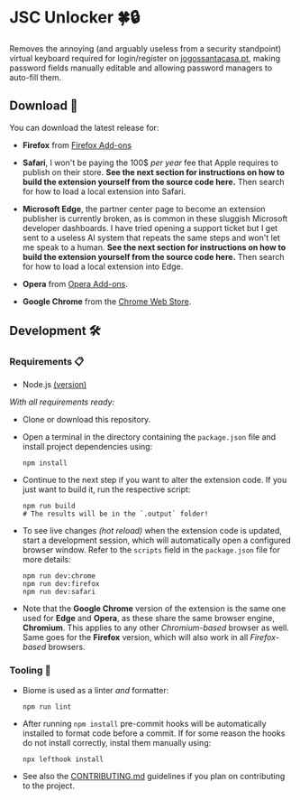 # JSC Unlocker 🍀🔒

Removes the annoying (and arguably useless from a security standpoint) virtual keyboard required for login/register on [jogossantacasa.pt](https://www.jogossantacasa.pt/), making password fields manually editable and allowing password managers to auto-fill them.

## Download 📂

You can download the latest release for:

- **Firefox** from [Firefox Add-ons](https://addons.mozilla.org/en-US/firefox/addon/jsc-unlocker/)

- **Safari**, I won't be paying the 100$ _per year_ fee that Apple requires to publish on their store. **See the next section for instructions on how to build the extension yourself from the source code here.** Then search for how to load a local extension into Safari.

- **Microsoft Edge**, the partner center page to become an extension publisher is currently broken, as is common in these sluggish Microsoft developer dashboards. I have tried opening a support ticket but I get sent to a useless AI system that repeats the same steps and won't let me speak to a human. **See the next section for instructions on how to build the extension yourself from the source code here.** Then search for how to load a local extension into Edge.

- **Opera** from [Opera Add-ons](https://addons.opera.com/en/extensions/details/jsc-unlocker/).

- **Google Chrome** from the [Chrome Web Store](https://chromewebstore.google.com/detail/jsc-unlocked/ekeehglopcojnbieeopijckckabkpbfj).

## Development 🛠️

### Requirements 📋

- Node.js [(version)](./package.json#L4)

_With all requirements ready:_

- Clone or download this repository.

- Open a terminal in the directory containing the `package.json` file and install project dependencies using:

    ```shell
    npm install
    ```

- Continue to the next step if you want to alter the extension code. If you just want to build it, run the respective script:

    ```shell
    npm run build
    # The results will be in the `.output` folder!
    ```

- To see live changes _(hot reload)_ when the extension code is updated, start a development session, which will automatically open a configured browser window. Refer to the `scripts` field in the `package.json` file for more details:

    ```shell
    npm run dev:chrome
    npm run dev:firefox
    npm run dev:safari
    ```

- Note that the **Google Chrome** version of the extension is the same one used for **Edge** and **Opera**, as these share the same browser engine, **Chromium**. This applies to any other _Chromium-based_ browser as well. Same goes for the **Firefox** version, which will also work in all _Firefox-based_ browsers.

### Tooling 🧰

- Biome is used as a linter _and_ formatter:

    ```shell
    npm run lint
    ```

- After running `npm install` pre-commit hooks will be automatically installed to format code before a commit. If for some reason the hooks do not install correctly, instal them manually using:

    ```shell
    npx lefthook install
    ```

- See also the [CONTRIBUTING.md](./CONTRIBUTING.md) guidelines if you plan on contributing to the project.
